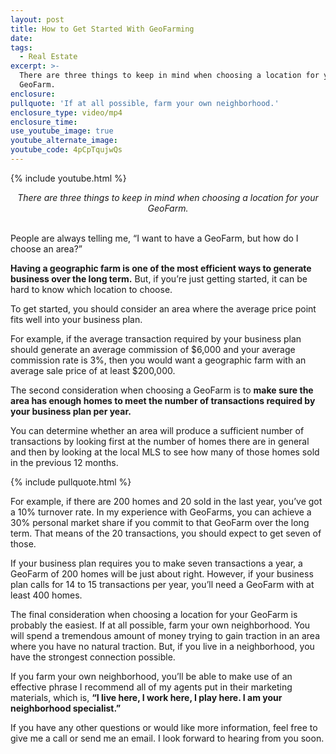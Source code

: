 ```yaml
---
layout: post
title: How to Get Started With GeoFarming
date:
tags:
  - Real Estate
excerpt: >-
  There are three things to keep in mind when choosing a location for your
  GeoFarm.
enclosure:
pullquote: 'If at all possible, farm your own neighborhood.'
enclosure_type: video/mp4
enclosure_time:
use_youtube_image: true
youtube_alternate_image:
youtube_code: 4pCpTqujwQs
---
```


{% include youtube.html %}

<center><em>There are three things to keep in mind when choosing a location for your GeoFarm.</em></center>

<center>&nbsp;</center>

People are always telling me, “I want to have a GeoFarm, but how do I choose an area?”

**Having a geographic farm is one of the most efficient ways to generate business over the long term.** But, if you’re just getting started, it can be hard to know which location to choose.

To get started, you should consider an area where the average price point fits well into your business plan.&nbsp;

For example, if the average transaction required by your business plan should generate an average commission of $6,000 and your average commission rate is 3%, then you would want a geographic farm with an average sale price of at least $200,000.

The second consideration when choosing a GeoFarm is to **make sure the area has enough homes to meet the number of transactions required by your business plan per year.&nbsp;**

You can determine whether an area will produce a sufficient number of transactions by looking first at the number of homes there are in general and then by looking at the local MLS to see how many of those homes sold in the previous 12 months.

{% include pullquote.html %}

For example, if there are 200 homes and 20 sold in the last year, you’ve got a 10% turnover rate. In my experience with GeoFarms, you can achieve a 30% personal market share if you commit to that GeoFarm over the long term. That means of the 20 transactions, you should expect to get seven of those.&nbsp;

If your business plan requires you to make seven transactions a year, a GeoFarm of 200 homes will be just about right. However, if your business plan calls for 14 to 15 transactions per year, you’ll need a GeoFarm with at least 400 homes.&nbsp;

The final consideration when choosing a location for your GeoFarm is probably the easiest. If at all possible, farm your own neighborhood. You will spend a tremendous amount of money trying to gain traction in an area where you have no natural traction. But, if you live in a neighborhood, you have the strongest connection possible.

If you farm your own neighborhood, you’ll be able to make use of an effective phrase I recommend all of my agents put in their marketing materials, which is, **“I live here, I work here, I play here. I am your neighborhood specialist.”**

If you have any other questions or would like more information, feel free to give me a call or send me an email. I look forward to hearing from you soon.<br>&nbsp;